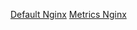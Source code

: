 [Default Nginx](https://github.com/tri6odin/otkli.cc_project/tree/main/nginx/default)
[Metrics Nginx](https://github.com/tri6odin/otkli.cc_project/tree/main/nginx/metrics)
